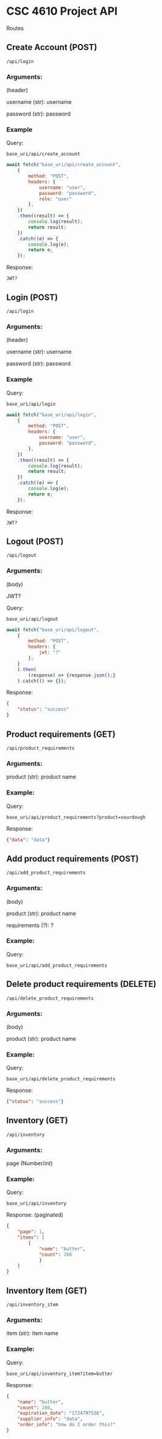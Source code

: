 # CSC 4610 Project API

Routes

## Create Account (POST)

`/api/login`

### Arguments:

(header)

username (str): username

password (str): password

### Example

Query:

```
base_uri/api/create_account
```

```js 
await fetch("base_uri/api/create_account",
    {
        method: "POST",
        headers: {
            username: "user",
            password: "password",
            role: "user"
        },
    })
    .then((result) => {
        console.log(result);
        return result;
    })
    .catch((e) => {
        console.log(e);
        return e;
    });
```

Response:

```
JWT?
```

## Login (POST)

`/api/login`

### Arguments:

(header)

username (str): username

password (str): password

### Example

Query:

```
base_uri/api/login
```

```js 
await fetch("base_uri/api/login",
    {
        method: "POST",
        headers: {
            username: "user",
            password: "password",
        },
    })
    .then((result) => {
        console.log(result);
        return result;
    })
    .catch((e) => {
        console.log(e);
        return e;
    });
```

Response:

```
JWT?
```

## Logout (POST)

`/api/logout`

### Arguments:

(body)

JWT?

Query:

```
base_uri/api/logout
```

```js 
await fetch("base_uri/api/logout", 
	{
		method: "POST",
        headers: {
            jwt: "?"
        },
	}
	).then(
		(response) => {response.json();}
	).catch(() => {});
```

Response:

```json
{
	"status": "success"
}
```

## Product requirements (GET)

`/api/product_requirements`

### Arguments:

product (str): product name

### Example:

Query:

```
base_uri/api/product_requirements?product=sourdough
```

Response:

```json
{"data": "data"}
```

## Add product requirements (POST)

`/api/add_product_requirements`

### Arguments:

(body)

product (str): product name

requirements (?): ?

### Example:

Query:

```
base_uri/api/add_product_requirements
```

## Delete product requirements (DELETE)

`/api/delete_product_requirements`

### Arguments:

(body)

product (str): product name

### Example:

Query:

```
base_uri/api/delete_product_requirements
```

Response:

```json
{"status": "success"}
```

## Inventory (GET)

`/api/inventory`

### Arguments:

page (Number/int)

### Example:

Query:

```
base_uri/api/inventory
```

Response:
(paginated)
```json
{
	"page": 1,
	"items": [
		{
			"name": "butter",
			"count": 200
			}
	]
}
```

## Inventory Item (GET)

`/api/inventory_item`

### Arguments:

item (str): item name

### Example:

Query:

```
base_uri/api/inventory_item?item=butter
```

Response:

```json
{
	"name": "butter",
	"count": 200,
	"expiration_date": "1724797536",
	"supplier_info": "data",
	"order_info": "how do I order this?"
}
```

<!--
## Reminders

`/api/reminders`

### Arguments:

None

### Example:

Query:

```
base_uri/api/reminders
```

Response:

```json
[
	{
		"name": "name",
		"time": "1724797536",
		"notes": "butter expiration"
	},
	...
]
```
-->



